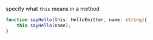 

specify what `this` means in a method

```typescript
function sayHello(this: HelloEmitter, name: string){
    this.sayHello(name);
}
```

